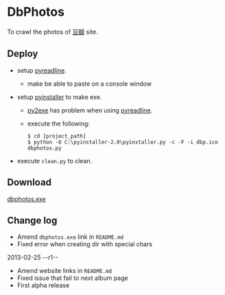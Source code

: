 DbPhotos
========

To crawl the photos of [豆瓣](http://www.douban.com/) site.

Deploy
-----

[pyr_lnk]: https://pypi.python.org/pypi/pyreadline
[pyi_lnk]: http://www.pyinstaller.org/
[py2_lnk]: http://www.py2exe.org/

* setup [pyreadline][pyr_lnk].

	* make be able to paste on a console window

* setup [pyinstaller][pyi_lnk] to make exe.

	* [py2exe][py2_lnk] has problem when using [pyreadline][pyr_lnk].

	* execute the following:

		```
		$ cd [project_path]
		$ python -O C:\pyinstaller-2.0\pyinstaller.py -c -F -i dbp.ico dbphotos.py
		```
* execute `clean.py` to clean.

Download
--------

[dbphotos.exe](https://add110.opendrive.com/files?67994302_U9x9W)

Change log
----------

* Amend `dbphotos.exe` link in `README.md`
* Fixed error when creating dir with special chars

2013-02-25 --r1--

* Amend website links in `README.md`
* Fixed issue that fail to next album page
* First alpha release